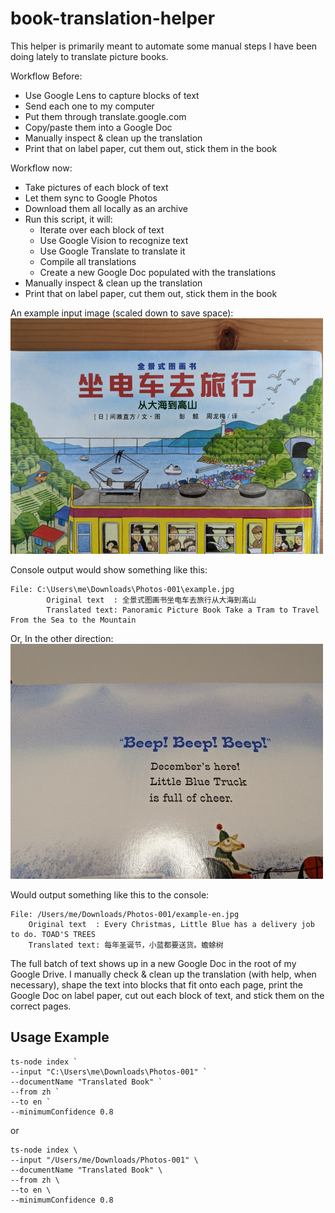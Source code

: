 # book-translation-helper
This helper is primarily meant to automate some manual steps I have been doing lately to translate picture books.

Workflow Before:
* Use Google Lens to capture blocks of text
* Send each one to my computer
* Put them through translate.google.com
* Copy/paste them into a Google Doc
* Manually inspect & clean up the translation
* Print that on label paper, cut them out, stick them in the book

Workflow now:
* Take pictures of each block of text
* Let them sync to Google Photos
* Download them all locally as an archive
* Run this script, it will:
  * Iterate over each block of text
  * Use Google Vision to recognize text
  * Use Google Translate to translate it
  * Compile all translations
  * Create a new Google Doc populated with the translations
* Manually inspect & clean up the translation
* Print that on label paper, cut them out, stick them in the book

An example input image (scaled down to save space):
![chinese book cover](https://github.com/champgm/book-translation-helper/blob/main/README/example-zh.png)

Console output would show something like this:
```
File: C:\Users\me\Downloads\Photos-001\example.jpg
        Original text  : 全景式图画书坐电车去旅行从大海到高山
        Translated text: Panoramic Picture Book Take a Tram to Travel From the Sea to the Mountain
```

Or, In the other direction:
![english book page](https://github.com/champgm/book-translation-helper/blob/main/README/example-en.png)

Would output something like this to the console:
```
File: /Users/me/Downloads/Photos-001/example-en.jpg
	Original text  : Every Christmas, Little Blue has a delivery job to do. TOAD'S TREES 
	Translated text: 每年圣诞节，小蓝都要送货。蟾蜍树
```

The full batch of text shows up in a new Google Doc in the root of my Google Drive. I manually check & clean up the translation (with help, when necessary), shape the text into blocks that fit onto each page, print the Google Doc on label paper, cut out each block of text, and stick them on the correct pages.


## Usage Example
```
ts-node index `
--input "C:\Users\me\Downloads\Photos-001" `
--documentName "Translated Book" `
--from zh `
--to en `
--minimumConfidence 0.8
```
or
```
ts-node index \
--input "/Users/me/Downloads/Photos-001" \
--documentName "Translated Book" \
--from zh \
--to en \
--minimumConfidence 0.8
```
